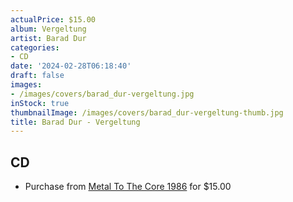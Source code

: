 ```yaml
---
actualPrice: $15.00
album: Vergeltung
artist: Barad Dur
categories:
- CD
date: '2024-02-28T06:18:40'
draft: false
images:
- /images/covers/barad_dur-vergeltung.jpg
inStock: true
thumbnailImage: /images/covers/barad_dur-vergeltung-thumb.jpg
title: Barad Dur - Vergeltung
---
```


## CD
* Purchase from [Metal To The Core 1986](https://metaltothecore1986.com/shop/barad-dur-vergeltung-cd/) for $15.00
